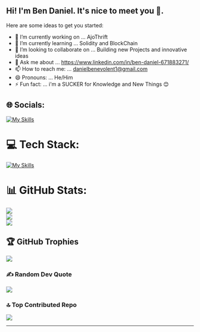 ## Hi! I'm Ben Daniel. It's nice to meet you 👋.





Here are some ideas to get you started:

- 🔭 I’m currently working on ... AjoThrift 
- 🌱 I’m currently learning ... Solidity and BlockChain
- 👯 I’m looking to collaborate on ... Building new Projects and innovative ideas
- 💬 Ask me about ... https://www.linkedin.com/in/ben-daniel-671883271/
- 📫 How to reach me: ... danielbenevolent1@gmail.com
- 😄 Pronouns: ... He/Him
- ⚡ Fun fact: ... i'm a SUCKER for Knowledge and New Things 😊

## 🌐 Socials:
[![My Skills](https://skillicons.dev/icons?i=instagram,twitter,whatsapp,linkdin)](https://skillicons.dev)

# 💻 Tech Stack:
[![My Skills](https://skillicons.dev/icons?i=js,html,css,express,react,nodejs,nextjs,mongodb,solidity,sass,typescript,tailwind,python,git,fastapi,redux,firebase,mysql)](https://skillicons.dev)
# 📊 GitHub Stats:
![](https://github-readme-stats.vercel.app/api?username=Dhanielgeek&theme=dark&hide_border=false&include_all_commits=false&count_private=false)<br/>
![](https://github-readme-streak-stats.herokuapp.com/?user=Dhanielgeek&theme=dark&hide_border=false)<br/>
![](https://github-readme-stats.vercel.app/api/top-langs/?username=Dhanielgeek&theme=dark&hide_border=false&include_all_commits=false&count_private=false&layout=compact)

## 🏆 GitHub Trophies
![](https://github-profile-trophy.vercel.app/?username=Dhanielgeek&theme=radical&no-frame=false&no-bg=false&margin-w=4)

### ✍️ Random Dev Quote
![](https://quotes-github-readme.vercel.app/api?type=horizontal&theme=radical)

### 🔝 Top Contributed Repo
![](https://github-contributor-stats.vercel.app/api?username=Dhanielgeek&limit=5&theme=dark&combine_all_yearly_contributions=true)

---

<!-- Proudly created with GPRM ( https://gprm.itsvg.in ) -->


